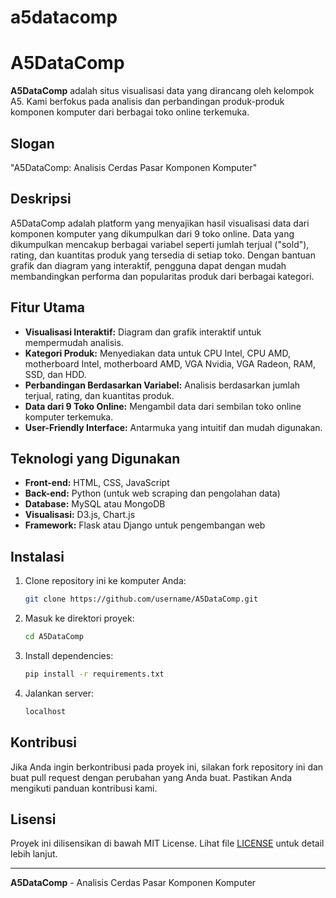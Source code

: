 # a5datacomp
# A5DataComp

**A5DataComp** adalah situs visualisasi data yang dirancang oleh kelompok A5. Kami berfokus pada analisis dan perbandingan produk-produk komponen komputer dari berbagai toko online terkemuka.

## Slogan
"A5DataComp: Analisis Cerdas Pasar Komponen Komputer"

## Deskripsi
A5DataComp adalah platform yang menyajikan hasil visualisasi data dari komponen komputer yang dikumpulkan dari 9 toko online. Data yang dikumpulkan mencakup berbagai variabel seperti jumlah terjual ("sold"), rating, dan kuantitas produk yang tersedia di setiap toko. Dengan bantuan grafik dan diagram yang interaktif, pengguna dapat dengan mudah membandingkan performa dan popularitas produk dari berbagai kategori.

## Fitur Utama
- **Visualisasi Interaktif:** Diagram dan grafik interaktif untuk mempermudah analisis.
- **Kategori Produk:** Menyediakan data untuk CPU Intel, CPU AMD, motherboard Intel, motherboard AMD, VGA Nvidia, VGA Radeon, RAM, SSD, dan HDD.
- **Perbandingan Berdasarkan Variabel:** Analisis berdasarkan jumlah terjual, rating, dan kuantitas produk.
- **Data dari 9 Toko Online:** Mengambil data dari sembilan toko online komputer terkemuka.
- **User-Friendly Interface:** Antarmuka yang intuitif dan mudah digunakan.

## Teknologi yang Digunakan
- **Front-end:** HTML, CSS, JavaScript
- **Back-end:** Python (untuk web scraping dan pengolahan data)
- **Database:** MySQL atau MongoDB
- **Visualisasi:** D3.js, Chart.js
- **Framework:** Flask atau Django untuk pengembangan web

## Instalasi
1. Clone repository ini ke komputer Anda:
    ```bash
    git clone https://github.com/username/A5DataComp.git
    ```
2. Masuk ke direktori proyek:
    ```bash
    cd A5DataComp
    ```
3. Install dependencies:
    ```bash
    pip install -r requirements.txt
    ```
4. Jalankan server:
    ```bash
    localhost
    ```

## Kontribusi
Jika Anda ingin berkontribusi pada proyek ini, silakan fork repository ini dan buat pull request dengan perubahan yang Anda buat. Pastikan Anda mengikuti panduan kontribusi kami.

## Lisensi
Proyek ini dilisensikan di bawah MIT License. Lihat file [LICENSE](LICENSE) untuk detail lebih lanjut.

---

**A5DataComp** - Analisis Cerdas Pasar Komponen Komputer
